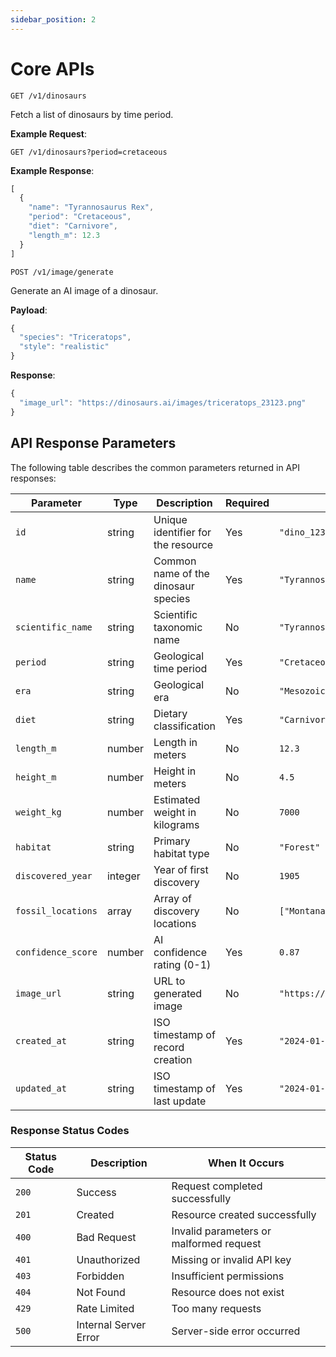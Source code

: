 ```yaml
---
sidebar_position: 2
---
```

# Core APIs
`GET /v1/dinosaurs`

Fetch a list of dinosaurs by time period.

**Example Request**:

`GET /v1/dinosaurs?period=cretaceous`

**Example Response**:
```jsx title="example-responce.js"
[
  {
    "name": "Tyrannosaurus Rex",
    "period": "Cretaceous",
    "diet": "Carnivore",
    "length_m": 12.3
  }
]
```
`POST /v1/image/generate`

Generate an AI image of a dinosaur.

**Payload**:
```jsx title="Sample-code.js"
{
  "species": "Triceratops",
  "style": "realistic"
}
```
**Response**:
```jsx title-"Sample-response.js
{
  "image_url": "https://dinosaurs.ai/images/triceratops_23123.png"
}
```


## API Response Parameters

The following table describes the common parameters returned in API responses:

| Parameter | Type | Description | Required | Example |
|-----------|------|-------------|----------|---------|
| `id` | string | Unique identifier for the resource | Yes | `"dino_12345"` |
| `name` | string | Common name of the dinosaur species | Yes | `"Tyrannosaurus Rex"` |
| `scientific_name` | string | Scientific taxonomic name | No | `"Tyrannosaurus rex"` |
| `period` | string | Geological time period | Yes | `"Cretaceous"` |
| `era` | string | Geological era | No | `"Mesozoic"` |
| `diet` | string | Dietary classification | Yes | `"Carnivore"` |
| `length_m` | number | Length in meters | No | `12.3` |
| `height_m` | number | Height in meters | No | `4.5` |
| `weight_kg` | number | Estimated weight in kilograms | No | `7000` |
| `habitat` | string | Primary habitat type | No | `"Forest"` |
| `discovered_year` | integer | Year of first discovery | No | `1905` |
| `fossil_locations` | array | Array of discovery locations | No | `["Montana", "Alberta"]` |
| `confidence_score` | number | AI confidence rating (0-1) | Yes | `0.87` |
| `image_url` | string | URL to generated image | No | `"https://dinosaurs.ai/images/trex_001.png"` |
| `created_at` | string | ISO timestamp of record creation | Yes | `"2024-01-15T10:30:00Z"` |
| `updated_at` | string | ISO timestamp of last update | Yes | `"2024-01-15T10:30:00Z"` |

### Response Status Codes

| Status Code | Description | When It Occurs |
|-------------|-------------|----------------|
| `200` | Success | Request completed successfully |
| `201` | Created | Resource created successfully |
| `400` | Bad Request | Invalid parameters or malformed request |
| `401` | Unauthorized | Missing or invalid API key |
| `403` | Forbidden | Insufficient permissions |
| `404` | Not Found | Resource does not exist |
| `429` | Rate Limited | Too many requests |
| `500` | Internal Server Error | Server-side error occurred |